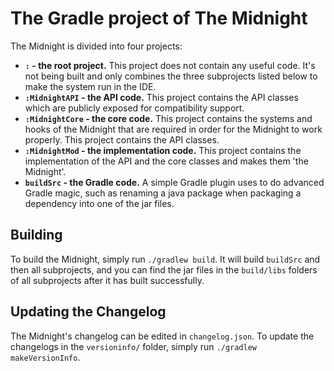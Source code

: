# The Gradle project of The Midnight

The Midnight is divided into four projects:

- **`:` - the root project.** This project does not contain any useful code. It's not being built and only combines the three subprojects listed below to make the system run in the IDE.
- **`:MidnightAPI` - the API code.** This project contains the API classes which are publicly exposed for compatibility support.
- **`:MidnightCore` - the core code.** This project contains the systems and hooks of the Midnight that are required in order for the Midnight to work properly. This project contains the API classes.
- **`:MidnightMod` - the implementation code.** This project contains the implementation of the API and the core classes and makes them 'the Midnight'.
- **`buildSrc` - the Gradle code.** A simple Gradle plugin uses to do advanced Gradle magic, such as renaming a java package when packaging a dependency into one of the jar files.


## Building

To build the Midnight, simply run `./gradlew build`. It will build `buildSrc` and then all subprojects, and you can find the jar files in the `build/libs` folders of all subprojects after it has built successfully.

## Updating the Changelog

The Midnight's changelog can be edited in `changelog.json`. To update the changelogs in the `versioninfo/` folder, simply run `./gradlew makeVersionInfo`.
